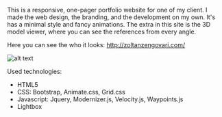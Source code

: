 This is a responsive, one-pager portfolio website for one of my client. I made the web design, the branding, and the development on my own. It's has a minimal style and fancy animations. The extra in this site is the 3D model viewer, where you can see the references from every angle. 

Here you can see the who it looks: http://zoltanzengovari.com/

![alt text](/images/preview.jpg)

Used technologies:
- HTML5
- CSS: Bootstrap, Animate.css, Grid.css
- Javascript: Jquery, Modernizer.js, Velocity.js, Waypoints.js
- Lightbox

